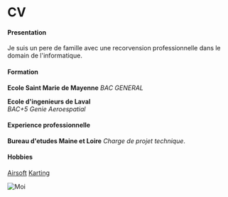 # CV

#### Presentation
Je suis un pere de famille avec une recorvension professionnelle dans le domain de l'informatique.

#### Formation

**Ecole Saint Marie de Mayenne**
_BAC GENERAL_

**Ecole d'ingenieurs de Laval**  
_BAC+5 Genie Aeroespatial_

#### Experience professionnelle

**Bureau d'etudes Maine et Loire**
_Charge de projet technique_.

#### Hobbies

[Airsoft](https://cyrairsoft.wixsite.com/airsoft-bretagne)
[Karting](https://www.karting-laval.fr)

![Moi](https://media.istockphoto.com/id/1949501832/fr/photo/handsome-hispanic-senior-business-man-with-crossed-arms-smiling-at-camera-indian-or-latin.webp?s=2048x2048&w=is&k=20&c=mZiw0LH1k7JoVG9pp-L7wyFfMuhfxUMonRkXjsDOVmg=)

